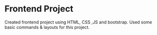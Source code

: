 # Frontend Project
Created frontend project using HTML, CSS ,JS and bootstrap.
Used some basic commands & layouts for this project.